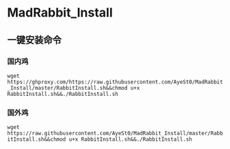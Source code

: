 # MadRabbit_Install
## 一键安装命令

### 国内鸡
```wget https://ghproxy.com/https://raw.githubusercontent.com/AyeSt0/MadRabbit_Install/master/RabbitInstall.sh&&chmod u+x RabbitInstall.sh&&./RabbitInstall.sh```

### 国外鸡
```wget https://raw.githubusercontent.com/AyeSt0/MadRabbit_Install/master/RabbitInstall.sh&&chmod u+x RabbitInstall.sh&&./RabbitInstall.sh```
